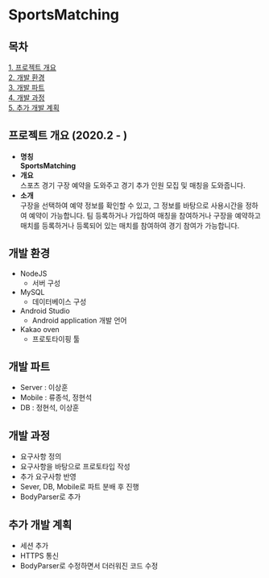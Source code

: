 # SportsMatching
 
## 목차
[1. 프로젝트 개요](#프로젝트-개요)     
[2. 개발 환경](#개발-환경)     
[3. 개발 파트](#개발-파트)    
[4. 개발 과정](#개발-과정)    
[5. 추가 개발 계획](#추가-개발-계획)   

## 프로젝트 개요 (2020.2 - )
* **명칭**  
**SportsMatching**  
* **개요**  
스포츠 경기 구장 예약을 도와주고 경기 추가 인원 모집 및 매칭을 도와줍니다.
* **소개**  
구장을 선택하여 예약 정보를 확인할 수 있고, 그 정보를 바탕으로 사용시간을 정하여 예약이 가능합니다.
팀 등록하거나 가입하여 매칭을 참여하거나 구장을 예약하고 매치를 등록하거나 등록되어 있는 매치를 참여하여 경기 참여가 가능합니다.

## 개발 환경
* NodeJS
  * 서버 구성
* MySQL
  * 데이터베이스 구성
* Android Studio
  * Android application 개발 언어
* Kakao oven
  * 프로토타이핑 툴
  
## 개발 파트
  * Server : 이상훈
  * Mobile : 류종석, 정현석
  * DB : 정현석, 이상훈

## 개발 과정
  * 요구사항 정의
  * 요구사항을 바탕으로 프로토타입 작성
  * 추가 요구사항 반영
  * Sever, DB, Mobile로 파트 분배 후 진행
  * BodyParser로 추가

## 추가 개발 계획
  * 세션 추가
  * HTTPS 통신
  * BodyParser로 수정하면서 더러워진 코드 수정 

